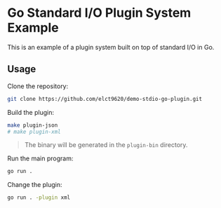 Go Standard I/O Plugin System Example
===

This is an example of a plugin system built on top of standard I/O in Go.

## Usage

Clone the repository:

```bash
git clone https://github.com/elct9620/demo-stdio-go-plugin.git
```

Build the plugin:

```bash
make plugin-json
# make plugin-xml
```

> The binary will be generated in the `plugin-bin` directory.

Run the main program:

```bash
go run .
```

Change the plugin:

```bash
go run . -plugin xml
```
